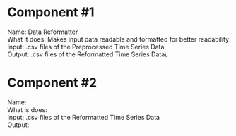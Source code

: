 # Component #1 
Name: Data Reformatter\
What it does: Makes input data readable and formatted for better readability\
Input: .csv files of the Preprocessed Time Series Data\
Output: .csv files of the Reformatted Time Series Data\

# Component #2
Name: \
What is does: \
Input: .csv files of the Reformatted Time Series Data\
Output: 
